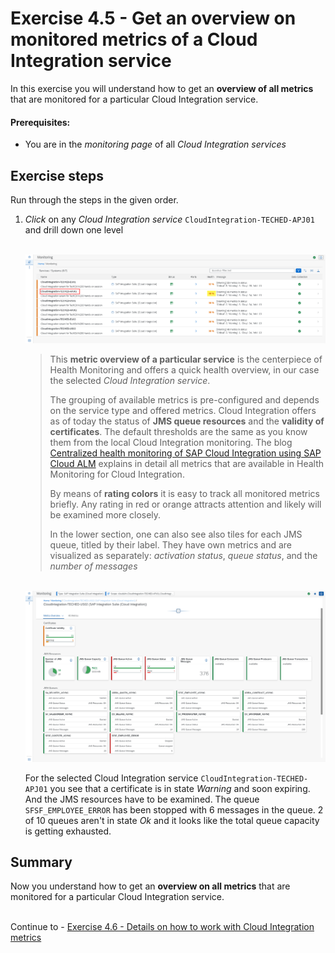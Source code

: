 # Exercise 4.5 - Get an overview on monitored metrics of a Cloud Integration service

In this exercise you will understand how to get an **overview of all metrics** that are monitored for a particular Cloud Integration service.

#### Prerequisites:

- You are in the *monitoring page* of all *Cloud Integration services* 

## Exercise steps

Run through the steps in the given order.

1. *Click* on any *Cloud Integration service* `CloudIntegration-TECHED-APJ01` and drill down one level 

    <br>![](/exercises/ex4/images/HMDrillDownToInstance.png)
    

    >
    > This **metric overview of a particular service** is the centerpiece of Health Monitoring and offers a quick health overview, in our case the selected *Cloud Integration service*. 
    >
    > The grouping of available metrics is pre-configured and depends on the service type and offered metrics. Cloud Integration offers as of today the status of **JMS queue resources** and the **validity of certificates**. The default thresholds are the same as you know them from the local Cloud Integration monitoring. The blog [Centralized health monitoring of SAP Cloud Integration using SAP Cloud ALM](https://blogs.sap.com/2022/02/07/centralized-health-monitoring-of-sap-cloud-integration-using-sap-cloud-alm/) explains in detail all metrics that are available in Health Monitoring for Cloud Integration.
    >
    > By means of **rating colors** it is easy to track all monitored metrics briefly. Any rating in red or orange attracts attention and likely will be examined more closely.
    > 
    > In the lower section, one can also see also tiles for each JMS queue, titled by their label. They have own metrics and are visualized as separately: *activation status*, *queue status*, and the *number of messages*
    >
    
    <br>![](/exercises/ex4/images/HMMetricOverview.png)
        
    For the selected Cloud Integration service `CloudIntegration-TECHED-APJ01` you see that a certificate is in state *Warning* and soon expiring. And the JMS resources have to be examined. The queue `SFSF_EMPLOYEE_ERROR` has been stopped with 6 messages in the queue. 2 of 10 queues aren't in state *Ok* and it looks like the total queue capacity is getting exhausted.
    
## Summary

Now you understand how to get an **overview on all metrics** that are monitored for a particular Cloud Integration service.

<br>Continue to - [Exercise 4.6 - Details on how to work with Cloud Integration metrics](/exercises/ex4/ex46/)

